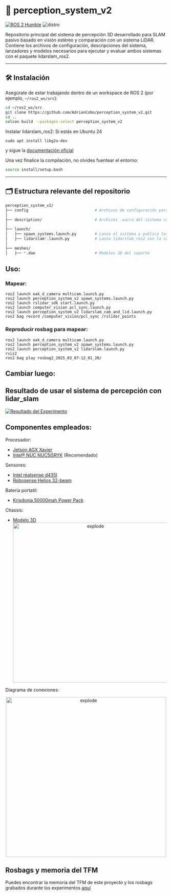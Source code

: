 # 🧠 perception_system_v2

[![ROS 2 Humble](https://img.shields.io/badge/ROS2-Humble-blue)](https://docs.ros.org/en/humble/)
![distro](https://img.shields.io/badge/ROS2-Jazzy-blue)

Repositorio principal del sistema de percepción 3D desarrollado para SLAM pasivo basado en visión estéreo y comparación con un sistema LiDAR. Contiene los archivos de configuración, descripciones del sistema, lanzadores y modelos necesarios para ejecutar y evaluar ambos sistemas con el paquete lidarslam_ros2.

---

## 🛠️ Instalación

Asegúrate de estar trabajando dentro de un workspace de ROS 2 (por ejemplo, `~/ros2_ws/src`):

```bash
cd ~/ros2_ws/src
git clone https://github.com/AdrianCobo/perception_system_v2.git
cd ..
colcon build --packages-select perception_system_v2
```
Instalar lidarslam_ros2:
Si estás en Ubuntu 24
```shell
sudo apt install libg2o-dev
```
y sigue la [documentación oficial](https://github.com/rsasaki0109/lidarslam_ros2)

Una vez finalice la compilación, no olvides fuentear el entorno:
```bash
source install/setup.bash
```
---

## 🗂️ Estructura relevante del repositorio

```bash
perception_system_v2/
├── config                             # Archivos de configuración para lidarslam_ros2
│
├── description/                       # Archivos .xacro del sistema completo
│
├── launch/
│   ├── spawn_systems.launch.py        # Lanza el sistema y publica los TFs
│   ├── lidarslam*.launch.py           # Lanza lidarslam_ros2 con la configuración deseada
│
├── meshes/
│   ├── *.dae                          # Modelos 3D del soporte
```

## Uso:

### Mapear:
```shell
ros2 launch oak_d_camera multicam.launch.py
ros2 launch perception_system_v2 spawn_systems.launch.py
ros2 launch rslidar_sdk start.launch.py
ros2 launch computer_vision pcl_sync.launch.py
ros2 launch perception_system_v2 lidarslam_cam_and_lid.launch.py
ros2 bag record /computer_vision/pcl_sync /rslidar_points
```

### Reproducir rosbag para mapear:
```shell
ros2 launch oak_d_camera multicam.launch.py
ros2 launch perception_system_v2 spawn_systems.launch.py
ros2 launch perception_system_v2 lidarslam.launch.py
rviz2
ros2 bag play rosbag2_2025_03_07-12_01_20/
```

## Cambiar luego:

## Resultado de usar el sistema de percepción con lidar_slam
[![Resultado del Experimento](https://moresales.ca/wp-content/uploads/2022/06/Click-Me-2.png)](https://urjc-my.sharepoint.com/:v:/r/personal/josemiguel_guerrero_urjc_es/Documents/Rosbags_Adrian/tfm_data/lidar_vs_camara_lab.mp4?csf=1&web=1&e=CH88Wh&nav=eyJyZWZlcnJhbEluZm8iOnsicmVmZXJyYWxBcHAiOiJTdHJlYW1XZWJBcHAiLCJyZWZlcnJhbFZpZXciOiJTaGFyZURpYWxvZy1MaW5rIiwicmVmZXJyYWxBcHBQbGF0Zm9ybSI6IldlYiIsInJlZmVycmFsTW9kZSI6InZpZXcifX0%3D)


## Componentes empleados:
Procesador:
- [Jetson AGX Xavier](https://www.nvidia.com/es-la/autonomous-machines/embedded-systems/jetson-agx-xavier/)
- [Intel® NUC NUC5i5RYK](https://www.intel.la/content/www/xl/es/products/sku/83254/intel-nuc-kit-nuc5i5ryk/specifications.html) (Recomendado)  

Sensores:
- [Intel realsense d435I](https://www.intelrealsense.com/depth-camera-d435i/)
- [Robosense Helios 32-beam](https://www.robosense.ai/en/rslidar/RS-Helios)

Batería portatil:
- [Krisdonia 50000mah Power Pack](https://www.amazon.es/Krisdonia-50000mah-Bater%C3%ADa-Cargador-Port%C3%A1til/dp/B077TR3H2R)

Chassis:
- [Modelo 3D](https://github.com/AdrianCobo/perception_system/tree/main/meshes)
  <div align="center">
  <img width=500px src="https://github.com/user-attachments/assets/6268514e-7398-4a32-aca1-fb947f5899ed" alt="explode"></a>
  </div>

Diagrama de conexiones:
  <div align="center">
  <img width=500px src="https://github.com/user-attachments/assets/81e16504-ab6a-4319-b346-66d632af213c" alt="explode"></a>
  </div>
  
## Rosbags y memoria del TFM
Puedes encontrar la memoria del TFM de este proyecto y los rosbags grabados durante los experimentos [aquí](https://urjc-my.sharepoint.com/personal/josemiguel_guerrero_urjc_es/_layouts/15/onedrive.aspx?id=%2Fpersonal%2Fjosemiguel%5Fguerrero%5Furjc%5Fes%2FDocuments%2FRosbags%5FAdrian&ga=1)
